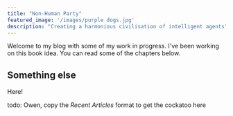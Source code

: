 ```yaml
---
title: "Non-Human Party"
featured_image: '/images/purple dogs.jpg'
description: "Creating a harmonious civilisation of intelligent agents"
---
```

Welcome to my blog with some of my work in progress. I've been working on this book idea. You can read some of the chapters below.

## Something else
Here!

todo: Owen, copy the _Recent Articles_ format to get the cockatoo here

<img src="http://demosthenes.info/assets/images/austin-fireworks.jpg" alt="">
<img src="http://demosthenes.info/assets/images/taj-mahal.jpg" alt="">
<img src="http://demosthenes.info/assets/images/ibiza.jpg" alt="">
<img src="http://demosthenes.info/assets/images/ankor-wat.jpg" alt="">
<img src="http://demosthenes.info/assets/images/austin-fireworks.jpg" alt="">


